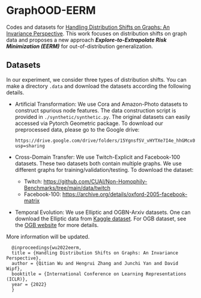 # GraphOOD-EERM

Codes and datasets for [Handling Distribution Shifts on Graphs: An Invariance Perspective](https://arxiv.org/abs/2202.02466).
This work focuses on distribution shifts on graph data and proposes a new approach ***Explore-to-Extrapolate Risk Minimization (EERM)*** for out-of-distribution generalization. 

## Datasets

In our experiment, we consider three types of distribution shifts. You can make a directory `.data` and download the datasets according the following details.

- Artificial Transformation: We use Cora and Amazon-Photo datasets to construct spurious node features. The data construction script is provided in `./synthetic/synthetic.py`. The original datasets can easily accessed via Pytorch Geometric package. To download our preprocessed data, please go to the Google drive:

      https://drive.google.com/drive/folders/15YgnsfSV_vHYTXe7I4e_hhGMcx0gKrO8?usp=sharing

- Cross-Domain Transfer: We use Twitch-Explicit and Facebook-100 datasets. These two datasets both contain multiple graphs. We use different graphs for training/validation/testing. To download the dataset:
     - Twitch: https://github.com/CUAI/Non-Homophily-Benchmarks/tree/main/data/twitch
     - Facebook-100: https://archive.org/details/oxford-2005-facebook-matrix

- Temporal Evolution: We use Elliptic and OGBN-Arxiv datasets. One can download the Elliptic data from [Kaggle dataset](https://www.kaggle.com/ellipticco/elliptic-data-set). For OGB dataset, see the [OGB website](https://ogb.stanford.edu/docs/nodeprop/) for more details.

More information will be updated.


      @inproceedings{wu2022eerm,
      title = {Handling Distribution Shifts on Graphs: An Invariance Perspective},
      author = {Qitian Wu and Hengrui Zhang and Junchi Yan and David Wipf},
      booktitle = {International Conference on Learning Representations (ICLR)},
      year = {2022}
      }
